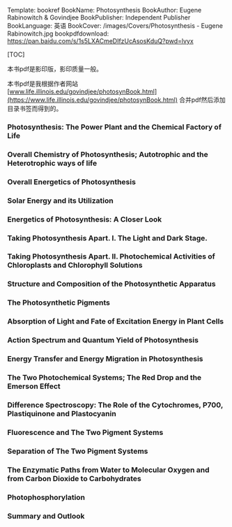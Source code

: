 Template: bookref
BookName: Photosynthesis
BookAuthor: Eugene Rabinowitch & Govindjee
BookPublisher: Independent Publisher
BookLanguage: 英语
BookCover: /images/Covers/Photosynthesis - Eugene Rabinowitch.jpg
bookpdfdownload: https://pan.baidu.com/s/1s5LXACmeDIfzUcAsosKduQ?pwd=lvyx 

[TOC]

本书pdf是影印版，影印质量一般。

本书pdf是我根据作者网站 [www.life.illinois.edu/govindjee/photosynBook.html](https://www.life.illinois.edu/govindjee/photosynBook.html) 合并pdf然后添加目录书签而得到的。


### Photosynthesis: The Power Plant and the Chemical Factory of Life

### Overall Chemistry of Photosynthesis; Autotrophic and the Heterotrophic ways of life

### Overall Energetics of Photosynthesis

### Solar Energy and its Utilization

### Energetics of Photosynthesis: A Closer Look
### Taking Photosynthesis Apart. I. The Light and Dark Stage.

### Taking Photosynthesis Apart. II. Photochemical Activities of Chloroplasts and Chlorophyll Solutions

### Structure and Composition of the Photosynthetic Apparatus

### The Photosynthetic Pigments

### Absorption of Light and Fate of Excitation Energy in Plant Cells 

### Action Spectrum and Quantum Yield of Photosynthesis

### Energy Transfer and Energy Migration in Photosynthesis

### The Two Photochemical Systems; The Red Drop and the Emerson Effect

### Difference Spectroscopy: The Role of the Cytochromes, P700, Plastiquinone and Plastocyanin 

### Fluorescence and The Two Pigment Systems
### Separation of The Two Pigment Systems
### The Enzymatic Paths from Water to Molecular Oxygen and from Carbon Dioxide to Carbohydrates
### Photophosphorylation  
### Summary and Outlook